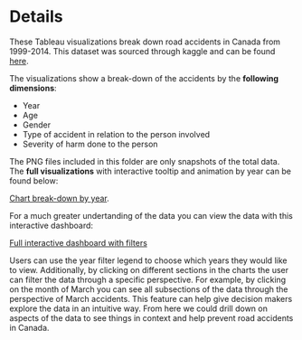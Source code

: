 # Details
These Tableau visualizations break down road accidents in Canada from 1999-2014. This dataset was sourced through kaggle and can be found [here](https://www.kaggle.com/tbsteal/canadian-car-accidents-19942014).

The visualizations show a break-down of the accidents by the __following dimensions__:

- Year
- Age
- Gender
- Type of accident in relation to the person involved
- Severity of harm done to the person

The PNG files included in this folder are only snapshots of the total data. The __full visualizations__ with interactive tooltip and animation by year can be found below:

[Chart break-down by year](https://public.tableau.com/profile/robert4290#!/vizhome/RoadAccidentsinCanada1999-2014/Multidimensionalbyyearanimation?publish=yes).

For a much greater undertanding of the data you can view the data with this interactive dashboard: 

[Full interactive dashboard with filters](https://public.tableau.com/profile/robert4290#!/vizhome/TotalRoadAccidentsinCanadaDashboard1999-2014/Totalcrashesby?publish=yes) 

Users can use the year filter legend to choose which years they would like to view. Additionally, by clicking on different sections in the charts the user can filter the data through a specific perspective. For example, by clicking on the month of March you can see all subsections of the data through the perspective of March accidents. This feature can help give decision makers explore the data in an intuitive way. From here we could drill down on aspects of the data to see things in context and help prevent road accidents in Canada.
